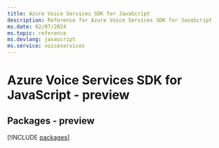 ```yaml
---
title: Azure Voice Services SDK for JavaScript
description: Reference for Azure Voice Services SDK for JavaScript
ms.date: 02/07/2024
ms.topic: reference
ms.devlang: javascript
ms.service: voiceservices
---
```

# Azure Voice Services SDK for JavaScript - preview
## Packages - preview
[!INCLUDE [packages](voice-services-index.md)]